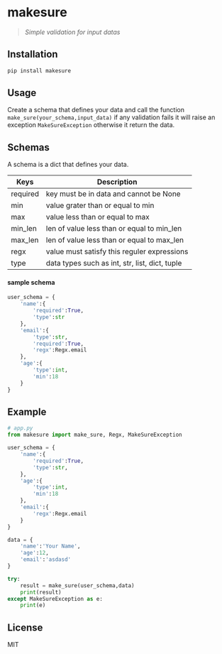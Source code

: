 # makesure

>  _Simple validation for input datas_

## Installation
```sh
pip install makesure
```
## Usage
Create a schema that defines your data and call the function `make_sure(your_schema,input_data)`
if any validation fails it will raise an exception `MakeSureException` otherwise it return the data.

## Schemas
A schema is a dict that defines your data.

|Keys|Description|
| ------ | ------ |
| required | key must be in data and cannot be None |
| min | value grater than or equal to min |
| max | value less than or equal to max |
| min_len | len of value less than or equal to min_len|
| max_len | len of value less than or equal to max_len |
| regx | value must satisfy this reguler expressions |
| type | data types such as int, str, list, dict, tuple |

#### sample schema
```py
user_schema = {
    'name':{
        'required':True,
        'type':str
    },
    'email':{
        'type':str,
        'required':True,
        'regx':Regx.email
    },
    'age':{
        'type':int,
        'min':18
    }
}
```
## Example
```py
# app.py
from makesure import make_sure, Regx, MakeSureException

user_schema = {
    'name':{
        'required':True,
        'type':str,
    },
    'age':{
        'type':int,
        'min':18
    },
    'email':{
        'regx':Regx.email
    }
}

data = {
    'name':'Your Name',
    'age':12,
    'email':'asdasd'
}

try:
    result = make_sure(user_schema,data)
    print(result)
except MakeSureException as e:
    print(e)

```

## License

MIT
